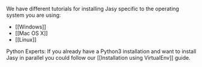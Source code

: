 We have different tutorials for installing Jasy specific to the operating system you are using:

* [[Windows]]
* [[Mac OS X]]
* [[Linux]]

Python Experts: If you already have a Python3 installation and want to install Jasy in parallel you could follow our [[Installation using VirtualEnv]] guide.